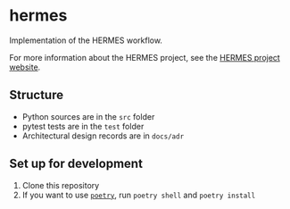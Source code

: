 # hermes

Implementation of the HERMES workflow.

For more information about the HERMES project, see the [HERMES project website](https://software-metadata.pub).

## Structure

- Python sources are in the `src` folder
- pytest tests are in the `test` folder
- Architectural design records are in `docs/adr`

## Set up for development

1. Clone this repository
2. If you want to use [`poetry`](https://python-poetry.org), run `poetry shell` and `poetry install`
